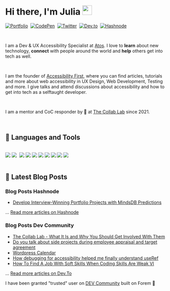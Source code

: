 # Hi there, I'm Julia <img src="https://docs.google.com/uc?export=download&id=166Ecq6uBl61U14OUlkHOHIBv2ArKoumJ" alt="" width="30">
<a href="https://juliaundeutsch.com/"><img src="https://img.shields.io/badge/LINKTREE-CC6699?style=for-the-badge&logoColor=white" alt="Portfolio" /></a>&nbsp;
<a href="https://codepen.io/YuriDevAT"><img src="https://img.shields.io/badge/Codepen-000000?style=for-the-badge&logo=codepen&logoColor=white" alt="CodePen" /></a>&nbsp;
<a href="https://twitter.com/YuriDevAT"><img src="https://img.shields.io/badge/Twitter-1DA1F2?style=for-the-badge&logo=twitter&logoColor=white" alt="Twitter" /></a>&nbsp;
<a href="https://dev.to/yuridevat"><img src="https://img.shields.io/badge/dev.to-0A0A0A?style=for-the-badge&logo=dev.to&logoColor=white" alt="Dev.to" /></a>&nbsp;
<a href="https://yuridevat.hashnode.dev/"><img src="https://img.shields.io/badge/Hashnode-2962FF?style=for-the-badge&logo=hashnode&logoColor=white" alt="Hashnode" /></a>&nbsp;
  
<br />

I am a Dev & UX Accessibility Specialist at <a href="https://atos.net/en/">Atos</a>. I love to **learn** about new technology, **connect** with people around the world and **help** others get into tech as well.

<br />

I am the founder of <a href="https://accessibilityfirst.at/">Accessibility First</a>, where you can find articles, tutorials and more about web accessibility in UX Design, Web Development, Testing and more. I give talks and attend discussions about accessibility and how to get into tech as a selftaught developer.

<br />

I am a mentor and CoC responder by 💟 at <a href="https://the-collab-lab.codes/">The Collab Lab</a> since 2021.

  
<br />
<!--
<h2 align="center">💟 Open Source & Community</h2>

- I am a mentor by 💙 helping people switching careers into tech too
- Check out my <a href="https://yuriscodingclub.com/">learning website</a> for totally beginners, portfolio creators and job-seekers where I am sharing my tips and suggestions on how to get into tech
- I created an organization called <a href="https://github.com/YurisCodingClub">YurisCodingClub</a> to help others contribute to open source and get familiar with it.
  
  <div align="center">Beginners are very welcome 😇</div>
  
<br />

![YurisCodingClub](https://github.com/YuriDevAT/yuriscodingclub/blob/main/public/images/logo.svg#gh-light-mode-only)
![YurisCodingClub](https://github.com/YuriDevAT/yuriscodingclub/blob/main/public/images/logo-dark.png#gh-dark-mode-only)
-->
<!--
<table><tr><td valign="top">
-->
## 💼 Languages and Tools

<br />
<div>
<img src="https://img.shields.io/badge/-javascript-F7DF1E?&style=for-the-badge&logo=javascript&logoColor=black" />
<img src="https://img.shields.io/badge/-ReactJS-grey?&style=for-the-badge&logo=react&logoColor=61DAFB" />
<img scr="https://img.shields.io/badge/Next-black?style=for-the-badge&logo=next.js&logoColor=white" />
<img src="https://img.shields.io/badge/HTML5-E34F26?style=for-the-badge&logo=html5&logoColor=white" />
<img src="https://img.shields.io/badge/-css3-1572B6?&style=for-the-badge&logo=css3&logoColor=white" />
<img src="https://img.shields.io/badge/Tailwind-38B2AC?style=for-the-badge&logo=tailwind-css&logoColor=white" />
<img src="https://img.shields.io/badge/-VSCode-007ACC?&style=for-the-badge&logo=visual-studio-code&logoColor=white" />
<img src="https://img.shields.io/badge/-Git-F05032?&style=for-the-badge&logo=git&logoColor=white" /> 
<img src="https://img.shields.io/badge/github-%23121011.svg?style=for-the-badge&logo=github&logoColor=white" />
<img src="https://img.shields.io/badge/Canva-%2300C4CC.svg?style=for-the-badge&logo=Canva&logoColor=white" />
<img src="https://img.shields.io/badge/figma-%23F24E1E.svg?style=for-the-badge&logo=figma&logoColor=white" />
  </div>
  
<!--
<img src="https://img.shields.io/badge/Sass-CC6699?style=for-the-badge&logo=sass&logoColor=white" />
<img src="https://img.shields.io/badge/-Storybook-FF4785?style=for-the-badge&logo=storybook&logoColor=white" />
<img src="https://img.shields.io/badge/MUI-%230081CB.svg?style=for-the-badge&logo=mui&logoColor=white" />
-->
  <!--
</td>-->
<!-- <td valign="top" width="50%">
  
<img src="https://github-readme-stats.vercel.app/api/top-langs/?username=YuriDevAT&layout=compact&theme=radical" width="500" />
  
</td></tr></table> -->

<br />

## 📕 Latest Blog Posts

### Blog Posts Hashnode
<!-- HASHNODE:START -->
- [Develop Interview-Winning Portfolio Projects with MindsDB Predictions](https://yuridevat.hashnode.dev/develop-interview-winning-portfolio-projects-with-mindsdb-predictions)
<!-- HASHNODE:END -->

... [Read more articles on Hashnode](https://yuridevat.hashnode.dev/)

### Blog Posts Dev Community
<!-- DEV:START -->
- [The Collab Lab - What It Is and Why You Should Get Involved With Them](https://dev.to/yuridevat/the-collab-lab-what-it-is-and-why-you-should-get-involved-with-them-p2m)
- [Do you talk about side projects during employee appraisal and target agreement](https://dev.to/yuridevat/do-you-talk-about-side-projects-during-employee-appraisal-and-target-agreement-5134)
- [Wordpress Calendar](https://dev.to/yuridevat/wordpress-calendar-1a9e)
- [How debugging for accessibility helped me finally understand useRef](https://dev.to/yuridevat/how-debugging-for-accessibility-helped-me-finally-understand-useref-2jmp)
- [How To Find A Job With Soft Skills When Coding Skills Are Weak VI](https://dev.to/yuridevat/how-to-find-a-job-with-soft-skills-when-coding-skills-are-weak-vi-943)
<!-- DEV:END -->

... [Read more articles on Dev.To](https://dev.to/yuridevat)

I have been granted "trusted" user on <a href="https://dev.to/">DEV Community</a> built on Forem 🤝

<!-- <table align="center">
  <tr>
    <td valign="top" width="100%">
      <h2 align="center">My favorite projects 💻</h2>
    </td>
  </tr>
  <tr>
    <td valign="top" halign="center" width="100%">
      <img width="400" src="https://github.com/YuriDevAT/sos-animals/blob/main/public/thumbnail-sos.png" />
       <img width="400" src="https://github.com/the-collab-lab/tcl-19-smart-shopping-list/blob/main/public/Thumbnail.png" />
     </td>
  </tr>
  <tr>
    <td valign="top" width="50%">
      <a href="https://github.com/YuriDevAT/sos-animals">
        <img width="400" src="https://github-readme-stats.vercel.app/api/pin/?username=YuriDevAT&repo=sos-animals&theme=tokyonight" />
      </a>
      <a href="https://github.com/YuriDevAT/tcl-19-smart-shopping-list">
        <img width="400" src="https://github-readme-stats.vercel.app/api/pin/?username=YuriDevAT&repo=tcl-19-smart-shopping-list&theme=tokyonight" />
      </a>  
    </td>
  </tr>
</table> -->

